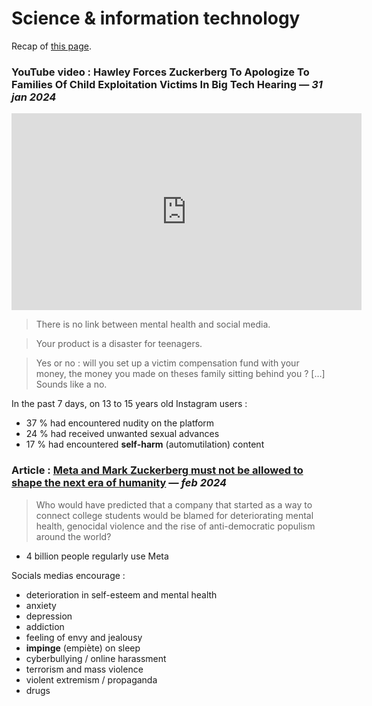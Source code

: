 # Science & information technology
Recap of [this page](https://www.englishlanguagetraining.fr/science-information-technology).


### YouTube video : Hawley Forces Zuckerberg To Apologize To Families Of Child Exploitation Victims In Big Tech Hearing — _31 jan 2024_

<iframe width="560" height="315" src="https://www.youtube.com/embed/_dzJ1CaXwIM" title="YouTube video player" frameborder="0" allow="accelerometer; autoplay; clipboard-write; encrypted-media; gyroscope; picture-in-picture" allowfullscreen></iframe>

> There is no link between mental health and social media.
 
> Your product is a disaster for teenagers.

> Yes or no : will you set up a victim compensation fund with your money, the money you made on theses family sitting behind you ? […] Sounds like a no.

In the past 7 days, on 13 to 15 years old Instagram users :
 - 37 % had encountered nudity on the platform
 - 24 % had received unwanted sexual advances
 - 17 % had encountered **self-harm** (automutilation) content
### Article : [Meta and Mark Zuckerberg must not be allowed to shape the next era of humanity](https://www.theguardian.com/commentisfree/2024/feb/04/mark-zuckerberg-meta-facebook-ai-future-accountability) — _feb 2024_

> Who would have predicted that a company that started as a way to connect college students would be blamed for deteriorating mental health, genocidal violence and the rise of anti-democratic populism around the world?

- 4 billion people regularly use Meta

Socials medias encourage :
- deterioration in self-esteem and mental health
- anxiety
- depression
- addiction
- feeling of envy and jealousy
- **impinge** (empiète) on sleep
- cyberbullying / online harassment
- terrorism and mass violence
- violent extremism / propaganda
- drugs